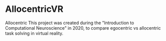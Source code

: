 # AllocentricVR

Allocentric This project was created during the "Introduction to Computational Neuroscience" in 2020, to compare egocentric vs allocentric task solving in virtual reality.
